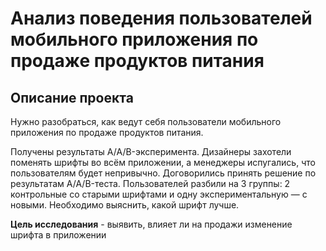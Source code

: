 # Анализ поведения пользователей мобильного приложения по продаже продуктов питания
## Описание проекта
Нужно разобраться, как ведут себя пользователи мобильного приложения по продаже продуктов питания.

Получены результаты A/A/B-эксперимента. Дизайнеры захотели поменять шрифты во всём приложении, а менеджеры испугались, что пользователям будет непривычно. Договорились принять решение по результатам A/A/B-теста. Пользователей разбили на 3 группы: 2 контрольные со старыми шрифтами и одну экспериментальную — с новыми. Необходимо выяснить, какой шрифт лучше.

**Цель исследования** - выявить, влияет ли на продажи изменение шрифта в приложении 
